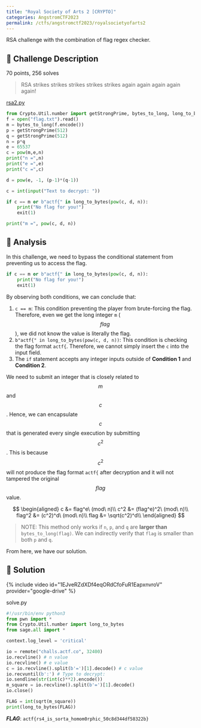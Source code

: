 ```yaml
---
title: "Royal Society of Arts 2 [CRYPTO]"
categories: AngstromCTF2023
permalink: /ctfs/angstromctf2023/royalsocietyofarts2
---
```

RSA challenge with the combination of flag regex checker. 

## 📁 Challenge Description
70 points, 256 solves

>RSA strikes strikes strikes strikes strikes again again again again again!

[rsa2.py](https://files.actf.co/d7936f17479cf876d206846ac79f058b4169e0f890310dfd46465a40d3a030c5/rsa2.py)

```python
from Crypto.Util.number import getStrongPrime, bytes_to_long, long_to_bytes
f = open("flag.txt").read()
m = bytes_to_long(f.encode())
p = getStrongPrime(512)
q = getStrongPrime(512)
n = p*q
e = 65537
c = pow(m,e,n)
print("n =",n)
print("e =",e)
print("c =",c)

d = pow(e, -1, (p-1)*(q-1))

c = int(input("Text to decrypt: "))

if c == m or b"actf{" in long_to_bytes(pow(c, d, n)):
    print("No flag for you!")
    exit(1)

print("m =", pow(c, d, n))
```

## 👀 Analysis
In this challenge, we need to bypass the conditional statement from preventing us to access the flag.

```python
if c == m or b"actf{" in long_to_bytes(pow(c, d, n)):
    print("No flag for you!")
    exit(1)
```
By observing both conditions, we can conclude that:

1. `c == m`: This condition preventing the player from brute-forcing the flag. Therefore, even we get the long integer `m` ($$flag$$), we did not know the value is literally the flag.
2. `b"actf{" in long_to_bytes(pow(c, d, n))`: This condition is checking the flag format `actf{`. Therefore, we cannot simply insert the `c` into the input field.
3. The `if` statement accepts any integer inputs outside of **Condition 1** and **Condition 2**.

We need to submit an integer that is closely related to $$m$$ and $$c$$. Hence, we can encapsulate $$c$$ that is generated every single execution by submitting $$c^2$$. This is because $$c^2$$ will not produce the flag format `actf{` after decryption and it will not tampered the original $$flag$$ value. 

$$
\begin{aligned}
    c &= flag^e\ (mod\ n)\\
    c^2 &= (flag^e)^2\ (mod\ n)\\
    flag^2 &= (c^2)^d\ (mod\ n)\\
    flag &= \sqrt(c^2)^d\\ 
\end{aligned}
$$

>NOTE: This method only works if `n`, `p`, and `q` are **larger than** `bytes_to_long(flag)`. We can indirectly verify that `flag` is smaller than both `p` and `q`.

From here, we have our solution.

## 🚩 Solution

{% include video id="1EJveRZdXDf4eqORdCfoFuR1EapxnvroV" provider="google-drive" %}

solve.py
```python
#!/usr/bin/env python3
from pwn import *
from Crypto.Util.number import long_to_bytes
from sage.all import *

context.log_level = 'critical'

io = remote("challs.actf.co", 32400)
io.recvline() # n value
io.recvline() # e value
c = io.recvline().split(b'=')[1].decode() # c value
io.recvuntil(b':') # Type to decrypt:
io.sendline(str(int(c)**2).encode())
m_square = io.recvline().split(b'=')[1].decode()
io.close()

FLAG = int(sqrt(m_square))
print(long_to_bytes(FLAG))
```

***FLAG***: `actf{rs4_is_sorta_homom0rphic_50c8d344df58322b}`

